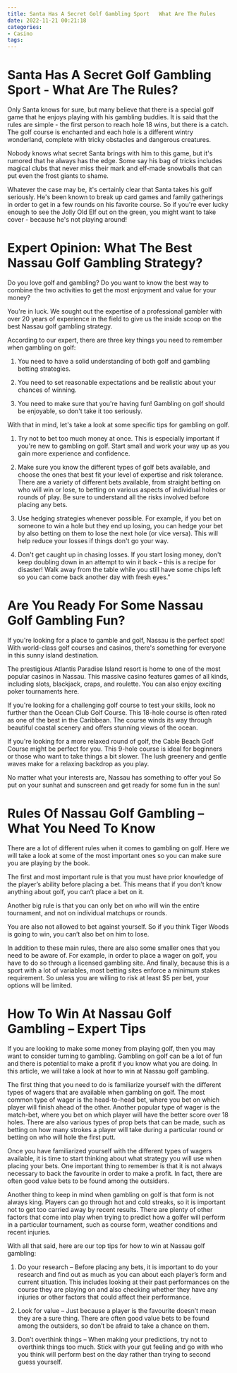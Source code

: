 ```yaml
---
title: Santa Has A Secret Golf Gambling Sport   What Are The Rules
date: 2022-11-21 00:21:18
categories:
- Casino
tags:
---
```



#  Santa Has A Secret Golf Gambling Sport - What Are The Rules?

Only Santa knows for sure, but many believe that there is a special golf game that he enjoys playing with his gambling buddies. It is said that the rules are simple - the first person to reach hole 18 wins, but there is a catch. The golf course is enchanted and each hole is a different wintry wonderland, complete with tricky obstacles and dangerous creatures.

Nobody knows what secret Santa brings with him to this game, but it's rumored that he always has the edge. Some say his bag of tricks includes magical clubs that never miss their mark and elf-made snowballs that can put even the frost giants to shame.

Whatever the case may be, it's certainly clear that Santa takes his golf seriously. He's been known to break up card games and family gatherings in order to get in a few rounds on his favorite course. So if you're ever lucky enough to see the Jolly Old Elf out on the green, you might want to take cover - because he's not playing around!

#  Expert Opinion: What The Best Nassau Golf Gambling Strategy?

Do you love golf and gambling? Do you want to know the best way to combine the two activities to get the most enjoyment and value for your money?

You're in luck. We sought out the expertise of a professional gambler with over 20 years of experience in the field to give us the inside scoop on the best Nassau golf gambling strategy.

According to our expert, there are three key things you need to remember when gambling on golf:

1. You need to have a solid understanding of both golf and gambling betting strategies.

2. You need to set reasonable expectations and be realistic about your chances of winning.

3. You need to make sure that you're having fun! Gambling on golf should be enjoyable, so don't take it too seriously.

With that in mind, let's take a look at some specific tips for gambling on golf.

1. Try not to bet too much money at once. This is especially important if you're new to gambling on golf. Start small and work your way up as you gain more experience and confidence.

2. Make sure you know the different types of golf bets available, and choose the ones that best fit your level of expertise and risk tolerance. There are a variety of different bets available, from straight betting on who will win or lose, to betting on various aspects of individual holes or rounds of play. Be sure to understand all the risks involved before placing any bets.

3. Use hedging strategies whenever possible. For example, if you bet on someone to win a hole but they end up losing, you can hedge your bet by also betting on them to lose the next hole (or vice versa). This will help reduce your losses if things don't go your way.

4. Don't get caught up in chasing losses. If you start losing money, don't keep doubling down in an attempt to win it back – this is a recipe for disaster! Walk away from the table while you still have some chips left so you can come back another day with fresh eyes."

#  Are You Ready For Some Nassau Golf Gambling Fun?

If you're looking for a place to gamble and golf, Nassau is the perfect spot! With world-class golf courses and casinos, there's something for everyone in this sunny island destination.

The prestigious Atlantis Paradise Island resort is home to one of the most popular casinos in Nassau. This massive casino features games of all kinds, including slots, blackjack, craps, and roulette. You can also enjoy exciting poker tournaments here.

If you're looking for a challenging golf course to test your skills, look no further than the Ocean Club Golf Course. This 18-hole course is often rated as one of the best in the Caribbean. The course winds its way through beautiful coastal scenery and offers stunning views of the ocean.

If you're looking for a more relaxed round of golf, the Cable Beach Golf Course might be perfect for you. This 9-hole course is ideal for beginners or those who want to take things a bit slower. The lush greenery and gentle waves make for a relaxing backdrop as you play.

No matter what your interests are, Nassau has something to offer you! So put on your sunhat and sunscreen and get ready for some fun in the sun!

#  Rules Of Nassau Golf Gambling – What You Need To Know

There are a lot of different rules when it comes to gambling on golf. Here we will take a look at some of the most important ones so you can make sure you are playing by the book.

The first and most important rule is that you must have prior knowledge of the player’s ability before placing a bet. This means that if you don’t know anything about golf, you can’t place a bet on it. 

Another big rule is that you can only bet on who will win the entire tournament, and not on individual matchups or rounds.

You are also not allowed to bet against yourself. So if you think Tiger Woods is going to win, you can’t also bet on him to lose.

In addition to these main rules, there are also some smaller ones that you need to be aware of. For example, in order to place a wager on golf, you have to do so through a licensed gambling site. And finally, because this is a sport with a lot of variables, most betting sites enforce a minimum stakes requirement. So unless you are willing to risk at least $5 per bet, your options will be limited.

#  How To Win At Nassau Golf Gambling – Expert Tips

If you are looking to make some money from playing golf, then you may want to consider turning to gambling. Gambling on golf can be a lot of fun and there is potential to make a profit if you know what you are doing. In this article, we will take a look at how to win at Nassau golf gambling.

The first thing that you need to do is familiarize yourself with the different types of wagers that are available when gambling on golf. The most common type of wager is the head-to-head bet, where you bet on which player will finish ahead of the other. Another popular type of wager is the match-bet, where you bet on which player will have the better score over 18 holes. There are also various types of prop bets that can be made, such as betting on how many strokes a player will take during a particular round or betting on who will hole the first putt.

Once you have familiarized yourself with the different types of wagers available, it is time to start thinking about what strategy you will use when placing your bets. One important thing to remember is that it is not always necessary to back the favourite in order to make a profit. In fact, there are often good value bets to be found among the outsiders.

Another thing to keep in mind when gambling on golf is that form is not always king. Players can go through hot and cold streaks, so it is important not to get too carried away by recent results. There are plenty of other factors that come into play when trying to predict how a golfer will perform in a particular tournament, such as course form, weather conditions and recent injuries.

With all that said, here are our top tips for how to win at Nassau golf gambling:

1) Do your research – Before placing any bets, it is important to do your research and find out as much as you can about each player’s form and current situation. This includes looking at their past performances on the course they are playing on and also checking whether they have any injuries or other factors that could affect their performance.

2) Look for value – Just because a player is the favourite doesn’t mean they are a sure thing. There are often good value bets to be found among the outsiders, so don’t be afraid to take a chance on them.

3) Don’t overthink things – When making your predictions, try not to overthink things too much. Stick with your gut feeling and go with who you think will perform best on the day rather than trying to second guess yourself.
